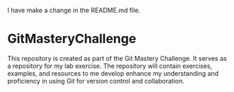 I have make a change in the README.md file.
# GitMasteryChallenge
This repository is created as part of the Git Mastery Challenge. It serves as a repository for my lab exercise. The repository will contain exercises, examples, and resources to me develop enhance my understanding and proficiency in using Git for version control and collaboration.
